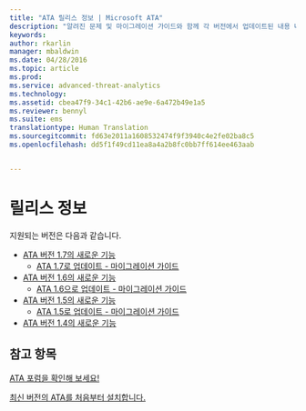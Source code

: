 ```yaml
---
title: "ATA 릴리스 정보 | Microsoft ATA"
description: "알려진 문제 및 마이그레이션 가이드와 함께 각 버전에서 업데이트된 내용 나열"
keywords: 
author: rkarlin
manager: mbaldwin
ms.date: 04/28/2016
ms.topic: article
ms.prod: 
ms.service: advanced-threat-analytics
ms.technology: 
ms.assetid: cbea47f9-34c1-42b6-ae9e-6a472b49e1a5
ms.reviewer: bennyl
ms.suite: ems
translationtype: Human Translation
ms.sourcegitcommit: fd63e2011a1608532474f9f3940c4e2fe02ba8c5
ms.openlocfilehash: dd5f1f49cd11ea8a4a2b8fc0bb7ff614ee463aab


---
```


# 릴리스 정보
지원되는 버전은 다음과 같습니다.

- [ATA 버전 1.7의 새로운 기능](whats-new-version-1.7.md)
   - [ATA 1.7로 업데이트 - 마이그레이션 가이드](/advanced-threat-analytics/understand-explore/ata-update-1.7-migration-guide)
- [ATA 버전 1.6의 새로운 기능](whats-new-version-1.6.md)
   - [ATA 1.6으로 업데이트 - 마이그레이션 가이드](/advanced-threat-analytics/understand-explore/ata-update-1.6-migration-guide)
- [ATA 버전 1.5의 새로운 기능](whats-new-version-1.5.md)
   - [ATA 1.5로 업데이트 - 마이그레이션 가이드](/advanced-threat-analytics/understand-explore/ata-update-1.5-migration-guide)
- [ATA 버전 1.4의 새로운 기능](whats-new-version-1.4.md)

## 참고 항목
[ATA 포럼을 확인해 보세요!](https://social.technet.microsoft.com/Forums/security/home?forum=mata)

[최신 버전의 ATA를 처음부터 설치합니다.](/advanced-threat-analytics/deploy-use/install-ata)



<!--HONumber=Aug16_HO5-->


